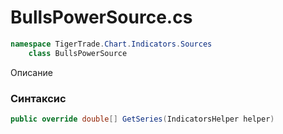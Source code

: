 
# BullsPowerSource.cs
```csharp
namespace TigerTrade.Chart.Indicators.Sources  
    class BullsPowerSource
```

Описание

### Синтаксис
```csharp
public override double[] GetSeries(IndicatorsHelper helper)
```
